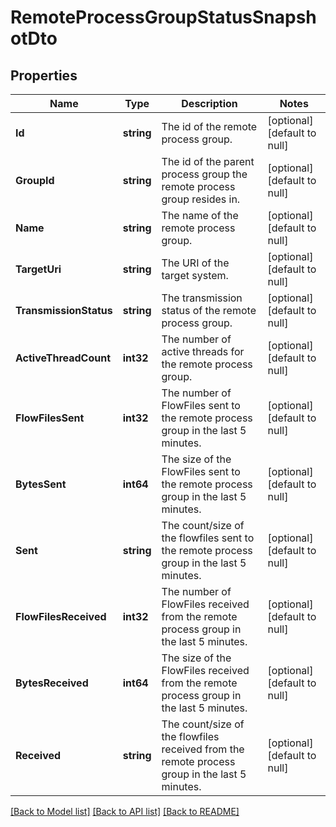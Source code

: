 # RemoteProcessGroupStatusSnapshotDto

## Properties
Name | Type | Description | Notes
------------ | ------------- | ------------- | -------------
**Id** | **string** | The id of the remote process group. | [optional] [default to null]
**GroupId** | **string** | The id of the parent process group the remote process group resides in. | [optional] [default to null]
**Name** | **string** | The name of the remote process group. | [optional] [default to null]
**TargetUri** | **string** | The URI of the target system. | [optional] [default to null]
**TransmissionStatus** | **string** | The transmission status of the remote process group. | [optional] [default to null]
**ActiveThreadCount** | **int32** | The number of active threads for the remote process group. | [optional] [default to null]
**FlowFilesSent** | **int32** | The number of FlowFiles sent to the remote process group in the last 5 minutes. | [optional] [default to null]
**BytesSent** | **int64** | The size of the FlowFiles sent to the remote process group in the last 5 minutes. | [optional] [default to null]
**Sent** | **string** | The count/size of the flowfiles sent to the remote process group in the last 5 minutes. | [optional] [default to null]
**FlowFilesReceived** | **int32** | The number of FlowFiles received from the remote process group in the last 5 minutes. | [optional] [default to null]
**BytesReceived** | **int64** | The size of the FlowFiles received from the remote process group in the last 5 minutes. | [optional] [default to null]
**Received** | **string** | The count/size of the flowfiles received from the remote process group in the last 5 minutes. | [optional] [default to null]

[[Back to Model list]](../README.md#documentation-for-models) [[Back to API list]](../README.md#documentation-for-api-endpoints) [[Back to README]](../README.md)


